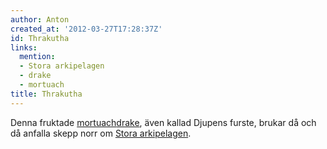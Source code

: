 ```yaml
---
author: Anton
created_at: '2012-03-27T17:28:37Z'
id: Thrakutha
links:
  mention:
  - Stora arkipelagen
  - drake
  - mortuach
title: Thrakutha
---
```


Denna fruktade [mortuach][][drake], även kallad Djupens furste, brukar då och då anfalla skepp norr
om [Stora arkipelagen].

  [mortuach]: mortuach
  [drake]: drake
  [Stora arkipelagen]: Stora_arkipelagen
